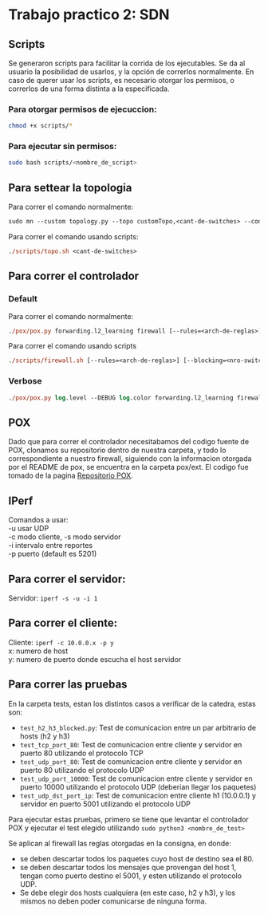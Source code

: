 # Trabajo practico 2: SDN
## Scripts
Se generaron scripts para facilitar la corrida de los ejecutables. Se da al usuario la posibilidad de usarlos, y la opción de correrlos normalmente. En caso de querer usar los scripts, es necesario otorgar los permisos, o correrlos de una forma distinta a la especificada.

### Para otorgar permisos de ejecuccion:
```bash
chmod +x scripts/*
```

### Para ejecutar sin permisos:
```bash 
sudo bash scripts/<nombre_de_script>
```
## Para settear la topologia
Para correr el comando normalmente:
```ps
sudo mn --custom topology.py --topo customTopo,<cant-de-switches> --controller=remote,ip=127.0.0.1,port=6633
```
Para correr el comando usando scripts:
```ps
./scripts/topo.sh <cant-de-switches>
```
## Para correr el controlador
### Default
Para correr el comando normalmente:
```ps
./pox/pox.py forwarding.l2_learning firewall [--rules=<arch-de-reglas>] [--blocking=<nro-switch-bloqueante>]
```
Para correr el comando usando scripts
```ps
./scripts/firewall.sh [--rules=<arch-de-reglas>] [--blocking=<nro-switch-bloqueante>]
```

### Verbose 
```ps
./pox/pox.py log.level --DEBUG log.color forwarding.l2_learning firewall [--rules=`<path al archivo de reglas>`] [--blocking=`<numero de switch bloqueado>`]
```

## POX
Dado que para correr el controlador necesitabamos del codigo fuente de POX, clonamos su repositorio dentro de nuestra carpeta, y todo lo correspondiente a nuestro firewall, siguiendo con la informacion otorgada por el README de pox, se encuentra en la carpeta pox/ext. El codigo fue tomado de la pagina [ Repositorio POX](https://github.com/noxrepo/pox).

## IPerf
Comandos a usar:\
-u usar UDP\
-c modo cliente, -s modo servidor  
-i intervalo entre reportes \
-p puerto (default es 5201)

## Para correr el servidor:
Servidor: `iperf -s -u -i 1`

## Para correr el cliente:
Cliente:  `iperf -c 10.0.0.x -p y`\
x: numero de host\
y: numero de puerto donde escucha el host servidor

## Para correr las pruebas
En la carpeta tests, estan los distintos casos a verificar de la catedra, estas son:
* `test_h2_h3_blocked.py`: Test de comunicacion entre un par arbitrario de hosts (h2 y h3)
* `test_tcp_port_80`: Test de comunicacion entre cliente y servidor en puerto 80 utilizando el protocolo TCP
* `test_udp_port_80`: Test de comunicacion entre cliente y servidor en puerto 80 utilizando el protocolo UDP
* `test_udp_port_10000`: Test de comunicacion entre cliente y servidor en puerto 10000 utilizando el protocolo UDP (deberian llegar los paquetes)
* `test_udp_dst_port_ip`: Test de comunicacion entre cliente h1 (10.0.0.1) y servidor en puerto 5001 utilizando el protocolo UDP

Para ejecutar estas pruebas, primero se tiene que levantar el controlador POX y ejecutar el test elegido utilizando `sudo python3 <nombre_de_test>`

Se aplican al firewall las reglas otorgadas en la consigna, en donde:
* se deben descartar todos los paquetes cuyo host de destino sea el 80.
* se deben descartar todos los mensajes que provengan del host 1, tengan como puerto destino el 5001, y esten utilizando el protocolo UDP.
* Se debe elegir dos hosts cualquiera (en este caso, h2 y h3), y los mismos no deben poder comunicarse de ninguna forma.